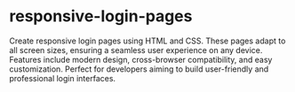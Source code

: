 # responsive-login-pages
Create responsive login pages using HTML and CSS. These pages adapt to all screen sizes, ensuring a seamless user experience on any device. Features include modern design, cross-browser compatibility, and easy customization. Perfect for developers aiming to build user-friendly and professional login interfaces.
